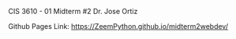 CIS 3610 - 01 Midterm #2 
Dr. Jose Ortiz

Github Pages Link: https://ZeemPython.github.io/midterm2webdev/
